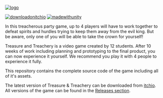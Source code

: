 [![logo](https://img.itch.zone/aW1nLzE1NDQzMzgzLnBuZw==/original/4qF3dJ.png)](https://doubleagentstudios.itch.io/treasure-treachery)

[![downloadonitchio](https://img.shields.io/static/v1?label=itch.io&message=Treasure%20%26%20Treachery&color=fa5c5c&logo=itch.io&logoColor=white)](https://doubleagentstudios.itch.io/treasure-treachery)
[![madewithunity](https://img.shields.io/badge/Unity-2021.3.24-303030?style=flat&logo=Unity&logoColor=white)](https://unity.com)

In this treacherous party game, up to 4 players will have to work together to defeat spirits and hurdles trying to keep them away from the evil king. But be aware, only one of you will be able to take the crown for yourself!

Treasure and Treachery is a video game created by 12 students. After 10 weeks of work including planning and prototyping to the final product, you can now experience it yourself. We recommend you play it with 4 people to experience it fully.

This repository contains the complete source code of the game including all of it's assets.

The latest version of Treasure & Treachery can be downloaded from [itchio](https://doubleagentstudios.itch.io/treasure-treachery). All versions of the game can be found in the [Releases section](https://github.com/xSayZ/Treasure-and-Treachery/releases).
